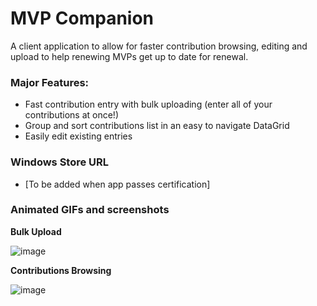 # MVP Companion 

A client application to allow for faster contribution browsing, editing and upload to help renewing MVPs get up to date for renewal. 

### Major Features:
- Fast contribution entry with bulk uploading (enter all of your contributions at once!)
- Group and sort contributions list in an easy to navigate DataGrid
- Easily edit existing entries

### Windows Store URL
- [To be added when app passes certification]

### Animated GIFs and screenshots

**Bulk Upload**

![image](https://content.screencast.com/users/lance.mccarthy/folders/Snagit/media/054a5bfe-3d1f-4aec-b4df-1473d662e789/03.09.2018-18.36.GIF)

**Contributions Browsing**

![image](https://user-images.githubusercontent.com/3520532/35474311-7dfd8aee-035a-11e8-920c-47a74fa59493.png)
